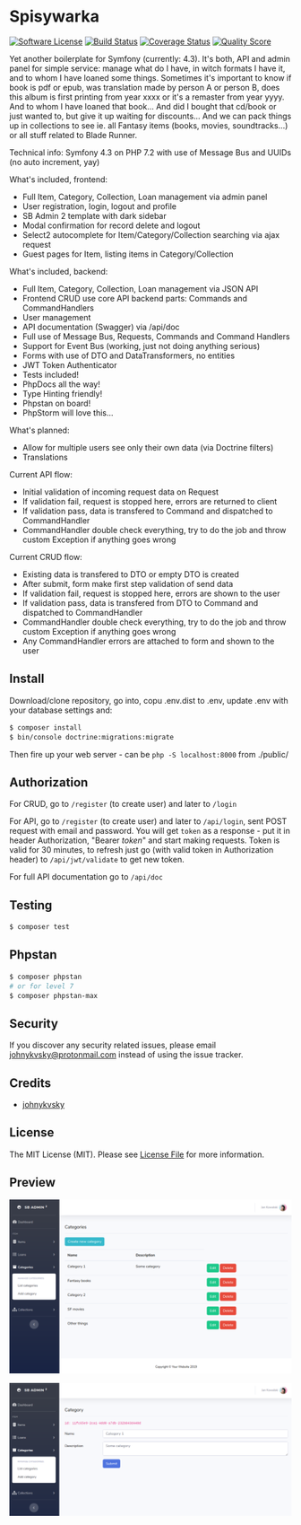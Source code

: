 # Spisywarka

[![Software License][ico-license]](LICENSE.md)
[![Build Status][ico-travis]][link-travis]
[![Coverage Status][ico-scrutinizer]][link-scrutinizer]
[![Quality Score][ico-code-quality]][link-code-quality]

Yet another boilerplate for Symfony (currently: 4.3). It's both, API and admin panel for simple service: manage what do I have, in witch formats I have it, and to whom I have loaned some things. Sometimes it's important to know if book is pdf or epub, was translation made by person A or person B, does this album is first printing from year xxxx or it's a remaster from year yyyy. And to whom I have loaned that book... And did I bought that cd/book or just wanted to, but give it up waiting for discounts... And we can pack things up in collections to see ie. all Fantasy items (books, movies, soundtracks...) or all stuff related to Blade Runner.

Technical info: Symfony 4.3 on PHP 7.2 with use of Message Bus and UUIDs (no auto increment, yay)

What's included, frontend:

 * Full Item, Category, Collection, Loan management via admin panel
 * User registration, login, logout and profile
 * SB Admin 2 template with dark sidebar
 * Modal confirmation for record delete and logout
 * Select2 autocomplete for Item/Category/Collection searching via ajax request
 * Guest pages for Item, listing items in Category/Collection

What's included, backend:

 * Full Item, Category, Collection, Loan management via JSON API
 * Frontend CRUD use core API backend parts: Commands and CommandHandlers
 * User management
 * API documentation (Swagger) via /api/doc
 * Full use of Message Bus, Requests, Commands and Command Handlers
 * Support for Event Bus (working, just not doing anything serious)
 * Forms with use of DTO and DataTransformers, no entities
 * JWT Token Authenticator
 * Tests included!
 * PhpDocs all the way!
 * Type Hinting friendly!
 * Phpstan on board!
 * PhpStorm will love this...

What's planned:

 * Allow for multiple users see only their own data (via Doctrine filters)
 * Translations

Current API flow:
 * Initial validation of incoming request data on Request
 * If validation fail, request is stopped here, errors are returned to client
 * If validation pass, data is transfered to Command and dispatched to CommandHandler
 * CommandHandler double check everything, try to do the job and throw custom Exception if anything goes wrong

Current CRUD flow:
 * Existing data is transfered to DTO or empty DTO is created
 * After submit, form make first step validation of send data
 * If validation fail, request is stopped here, errors are shown to the user
 * If validation pass, data is transfered from DTO to Command and dispatched to CommandHandler
 * CommandHandler double check everything, try to do the job and throw custom Exception if anything goes wrong
 * Any CommandHandler errors are attached to form and shown to the user

## Install

Download/clone repository, go into, copu .env.dist to .env, update .env with your database settings and:

``` bash
$ composer install
$ bin/console doctrine:migrations:migrate
```

Then fire up your web server - can be `php -S localhost:8000` from ./public/

## Authorization

For CRUD, go to `/register` (to create user) and later to `/login`

For API, go to `/register` (to create user) and later to `/api/login`, sent POST request with email and password. You will get `token` as a response - put it in header Authorization, "Bearer _token_" and start making requests. Token is valid for 30 minutes, to refresh just go (with valid token in Authorization header) to `/api/jwt/validate` to get new token.

For full API documentation go to `/api/doc`

## Testing

``` bash
$ composer test
```

## Phpstan

``` bash
$ composer phpstan
# or for level 7
$ composer phpstan-max
```


## Security

If you discover any security related issues, please email johnykvsky@protonmail.com instead of using the issue tracker.

## Credits

- [johnykvsky][link-author]

## License

The MIT License (MIT). Please see [License File](LICENSE.md) for more information.

## Preview

![Listing](https://raw.githubusercontent.com/johnykvsky/spisywarka/master/spisywarka-s1.png)

![Editing](https://raw.githubusercontent.com/johnykvsky/spisywarka/master/spisywarka-s2.png)

[ico-license]: https://img.shields.io/badge/license-MIT-brightgreen.svg?style=flat-square
[ico-travis]: https://img.shields.io/travis/johnykvsky/spisywarka/master.svg?style=flat-square
[ico-scrutinizer]: https://img.shields.io/scrutinizer/coverage/g/johnykvsky/spisywarka.svg?style=flat-square
[ico-code-quality]: https://img.shields.io/scrutinizer/g/johnykvsky/spisywarka.svg?style=flat-square

[link-travis]: https://travis-ci.org/johnykvsky/spisywarka
[link-scrutinizer]: https://scrutinizer-ci.com/g/johnykvsky/spisywarka/code-structure
[link-code-quality]: https://scrutinizer-ci.com/g/johnykvsky/spisywarka
[link-author]: https://github.com/johnykvsky
